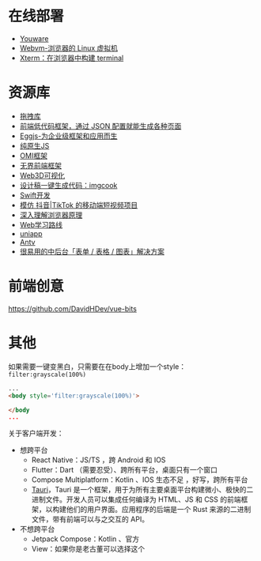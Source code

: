 # 在线部署

- [Youware](https://www.youware.com/)
- [Webvm-浏览器的 Linux 虚拟机](https://github.com/leaningtech/webvm)
- [Xterm：在浏览器中构建 terminal](https://github.com/xtermjs/xterm.js)

# 资源库

- [拖拽库](https://github.com/Shopify/draggable)
- [前端低代码框架，通过 JSON 配置就能生成各种页面](https://github.com/baidu/amis)
- [Eggjs-为企业级框架和应用而生](https://www.eggjs.org/)
- [纯原生JS](https://github.com/soyaine/JavaScript30.git)
- [OMI框架](https://github.com/Tencent/omi)
- [无界前端框架](https://github.com/Tencent/wujie)
- [Web3D可视化](http://www.webgl3d.cn/)
- [设计稿一键生成代码：imgcook](https://www.imgcook.com/)
- [Swift开发](https://developer.apple.com/tutorials/develop-in-swift)
- [模仿 抖音|TikTok 的移动端短视频项目](https://github.com/zyronon/douyin)
- [深入理解浏览器原理](https://www.developers.pub/wiki/1006381/1002169)
- [Web学习路线](https://github.com/qianguyihao/Web)
- [uniapp](https://zh.uniapp.dcloud.io/)
- [Antv](https://antv.antgroup.com/)
- [很易用的中后台「表单 / 表格 / 图表」解决方案](https://github.com/alibaba/x-render)

# 前端创意

https://github.com/DavidHDev/vue-bits

# 其他

如果需要一键变黑白，只需要在在body上增加一个style：`filter:grayscale(100%)`
```html
...
<body style='filter:grayscale(100%)'>

</body
...
```

关于客户端开发：
- 想跨平台
    - React Native：JS/TS ，跨 Android 和 IOS
    - Flutter：Dart （需要忍受）、跨所有平台，桌面只有一个窗口
    - Compose Multiplatform：Kotlin 、IOS 生态不足 ，好写，跨所有平台
    - [Tauri](https://github.com/tauri-apps/tauri)，Tauri 是一个框架，用于为所有主要桌面平台构建微小、极快的二进制文件。开发人员可以集成任何编译为 HTML、JS 和 CSS 的前端框架，以构建他们的用户界面。应用程序的后端是一个 Rust 来源的二进制文件，带有前端可以与之交互的 API。
- 不想跨平台
    - Jetpack Compose：Kotlin 、官方
    - View：如果你是老古董可以选择这个



